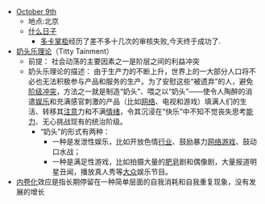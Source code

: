 - [October 9th](<October 9th.md>)
    - 地点:北京
    - [什么日子](<什么日子.md>)
        -  [多卡掌柜](<多卡掌柜.md>)经历了差不多十几次的审核失败,今天终于成功了.
- [奶头乐理论](<奶头乐理论.md>)（Titty Tainment）
    - 前提： 社会动荡的主要因素之一是阶层之间的利益冲突
    - 奶头乐理论的描述： 由于生产力的不断上升，世界上的一大部分人口将不必也无法积极参与产品和服务的生产。为了安慰这些“被遗弃”的人，避免[阶级冲突](https://wiki.mbalib.com/wiki/%E9%98%B6%E7%BA%A7%E5%86%B2%E7%AA%81)，方法之一就是制造“奶头”、喂之以“奶头”——使令人陶醉的消遣[娱乐](https://wiki.mbalib.com/wiki/%E5%A8%B1%E4%B9%90)和充满感官刺激的产品（比如[网络](https://wiki.mbalib.com/wiki/%E7%BD%91%E7%BB%9C)、电视和游戏）填满人们的生活、转移其[注意](https://wiki.mbalib.com/wiki/%E6%B3%A8%E6%84%8F)力和不满[情绪](https://wiki.mbalib.com/wiki/%E6%83%85%E7%BB%AA)，令其沉浸在“快乐”中不知不觉丧失思考[能力](https://wiki.mbalib.com/wiki/%E8%83%BD%E5%8A%9B)、无心挑战现有的统治阶级。
        - “奶头”的形式有两种：
            - 一种是发泄性娱乐，比如开放色情[行业](https://wiki.mbalib.com/wiki/%E8%A1%8C%E4%B8%9A)、鼓励暴力[网络游戏](https://wiki.mbalib.com/wiki/%E7%BD%91%E7%BB%9C%E6%B8%B8%E6%88%8F)、鼓动口水战；
            - 一种是满足性游戏，比如拍摄大量的[肥皂](https://wiki.mbalib.com/wiki/%E8%82%A5%E7%9A%82)剧和偶像剧，大量报道明星丑闻，播放真人秀等[大众](https://wiki.mbalib.com/wiki/%E5%A4%A7%E4%BC%97)娱乐节目。
- [内卷化](<内卷化.md>)效应是指长期停留在一种简单层面的自我消耗和自我重复现象，没有发展的增长
